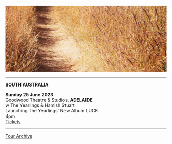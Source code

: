 ![](data/image/news/tourbanner2.jpg)

* * * * *

**SOUTH AUSTRALIA**

**Sunday 25 June 2023**\
Goodwood Theatre & Studios, **ADELAIDE**\
w The Yearlings & Hamish Stuart\
Launching The Yearlings' New Album LUCK\
4pm\
[Tickets](https://www.trybooking.com/events/landing?eid=1055015&)

* * * * * 

[Tour Archive](tour/archive)

